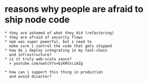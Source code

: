 
  # reasons why people are afraid to ship node code

    * they are ashamed of what they did (refactoring)
    * they are afraid of security flaws
    * npm was super powerful, but i need to
      make sure i control the code that gets shipped
    * how do i deploy integrating in my tool-chain
      and infrastructure?
    * iz it truly web-scale sauce?
      > youtube.com/watch?v=bzkRVzciAZg

    * how can i support this thing in production
      and avoid disaster?




